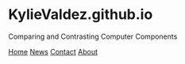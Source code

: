 # KylieValdez.github.io
Comparing and Contrasting Computer Components
<div class="topnav" id="myTopnav">
 <a href="home.html">Home</a>
 <a href="news.html">News</a>
 <a href="contact.html">Contact</a>
 <a href=”about.html">About</a>
</div>
